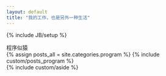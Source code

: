 ```yaml
---
layout: default
title: "我的工作，也是另外一种生活"
---
```

{% include JB/setup %}

<div class="category Coding">
  <div class="wrapper">程序似猿</div>
</div>

<div class="mainContent wrapper fd-clr">
  <div class="content cell c66">
    <div class="side_bg"></div>
    {% assign posts_all = site.categories.program %}
    {% include custom/posts_program %}
  </div>

  <aside class="cell c32 last">
      {% include custom/aside %}
  </aside>
</div>